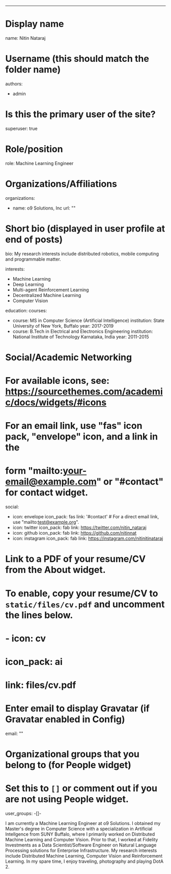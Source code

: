 ---
# Display name
name: Nitin Nataraj

# Username (this should match the folder name)
authors:
- admin

# Is this the primary user of the site?
superuser: true

# Role/position
role: Machine Learning Engineer

# Organizations/Affiliations
organizations:
- name: o9 Solutions, Inc
  url: ""

# Short bio (displayed in user profile at end of posts)
bio: My research interests include distributed robotics, mobile computing and programmable matter.

interests:
- Machine Learning
- Deep Learning
- Multi-agent Reinforcement Learning
- Decentralized Machine Learning
- Computer Vision

education:
  courses:
  - course: MS in Computer Science (Artificial Intelligence)
    institution: State University of New York, Buffalo
    year: 2017-2019
  - course: B.Tech in Electrical and Electronics Engineering
    institution: National Institute of Technology Karnataka, India
    year: 2011-2015

# Social/Academic Networking
# For available icons, see: https://sourcethemes.com/academic/docs/widgets/#icons
#   For an email link, use "fas" icon pack, "envelope" icon, and a link in the
#   form "mailto:your-email@example.com" or "#contact" for contact widget.
social:
- icon: envelope
  icon_pack: fas
  link: '#contact'  # For a direct email link, use "mailto:test@example.org".
- icon: twitter
  icon_pack: fab
  link: https://twitter.com/nitin_nataraj
- icon: github
  icon_pack: fab
  link: https://github.com/nitinnat
- icon: instagram
  icon_pack: fab
  link: https://instagram.com/nitinitinataraj
# Link to a PDF of your resume/CV from the About widget.
# To enable, copy your resume/CV to `static/files/cv.pdf` and uncomment the lines below.  
# - icon: cv
#   icon_pack: ai
#   link: files/cv.pdf

# Enter email to display Gravatar (if Gravatar enabled in Config)
email: ""
  
# Organizational groups that you belong to (for People widget)
#   Set this to `[]` or comment out if you are not using People widget.  
user_groups:
-[]-

I am currently a Machine Learning Engineer at o9 Solutions. I obtained my Master's degree in Computer Science with a specialization in Artificial Intellgence from SUNY Buffalo, where I primarily worked on Distributed Machine Learning and Computer Vision. Prior to that, I worked at Fidelity Investments as a Data Scientist/Software Engineer on Natural Language Processing solutions for Enterprise Infrastructure. My research interests include Distributed Machine Learning, Computer Vision and Reinforcement Learning. In my spare time, I enjoy traveling, photography and playing DotA 2.  
